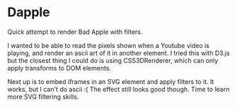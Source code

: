 # Dapple

Quick attempt to render Bad Apple with filters.

I wanted to be able to read the pixels shown when a Youtube video is playing,
and render an ascii art of it in another element. I tried this with D3.js but
the closest thing I could do is using CSS3DRenderer, which can only apply
transforms to DOM elements.

Next up is to embed iframes in an SVG element and apply filters to it. It works,
but I can't do ascii :( The effect still looks good though. Time to learn more
SVG filtering skills.
